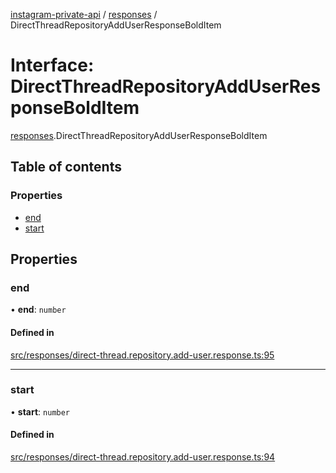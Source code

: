 [instagram-private-api](../../README.md) / [responses](../../modules/responses.md) / DirectThreadRepositoryAddUserResponseBoldItem

# Interface: DirectThreadRepositoryAddUserResponseBoldItem

[responses](../../modules/responses.md).DirectThreadRepositoryAddUserResponseBoldItem

## Table of contents

### Properties

- [end](DirectThreadRepositoryAddUserResponseBoldItem.md#end)
- [start](DirectThreadRepositoryAddUserResponseBoldItem.md#start)

## Properties

### end

• **end**: `number`

#### Defined in

[src/responses/direct-thread.repository.add-user.response.ts:95](https://github.com/Nerixyz/instagram-private-api/blob/4971f34/src/responses/direct-thread.repository.add-user.response.ts#L95)

___

### start

• **start**: `number`

#### Defined in

[src/responses/direct-thread.repository.add-user.response.ts:94](https://github.com/Nerixyz/instagram-private-api/blob/4971f34/src/responses/direct-thread.repository.add-user.response.ts#L94)
